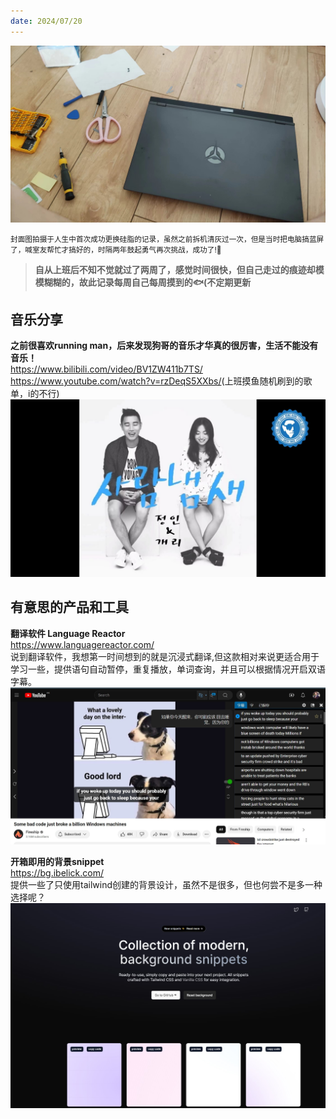 ```yaml
---
date: 2024/07/20
---
```


<img src="https://github.com/Dmaziyo/blog-img/blob/main/myzara-cover1.jpg?raw=true" width="800" />

<small>封面图拍摄于人生中首次成功更换硅脂的记录，虽然之前拆机清灰过一次，但是当时把电脑搞蓝屏了，喊室友帮忙才搞好的，时隔两年鼓起勇气再次挑战，成功了!🎉</small>

> **自从上班后不知不觉就过了两周了，感觉时间很快，但自己走过的痕迹却模模糊糊的，故此记录每周自己每周摸到的🐟(不定期更新**

## 音乐分享

**之前很喜欢running man，后来发现狗哥的音乐才华真的很厉害，生活不能没有音乐！**  
<https://www.bilibili.com/video/BV1ZW411b7TS/>  
<https://www.youtube.com/watch?v=rzDeqS5XXbs/>(上班摸鱼随机刷到的歌单，i的不行)<br/>
<img src="https://github.com/Dmaziyo/blog-img/blob/main/myzara1-1.jpg?raw=true" width="800" />


## 有意思的产品和工具

**翻译软件 Language Reactor**  
<https://www.languagereactor.com/>  
说到翻译软件，我想第一时间想到的就是沉浸式翻译,但这款相对来说更适合用于学习一些，提供语句自动暂停，重复播放，单词查询，并且可以根据情况开启双语字幕。
<img src="https://github.com/Dmaziyo/blog-img/blob/main/myzara1-2.jpg?raw=true" width="800" />

**开箱即用的背景snippet**  
<https://bg.ibelick.com/>  
提供一些了只使用tailwind创建的背景设计，虽然不是很多，但也何尝不是多一种选择呢？
<img src="https://github.com/Dmaziyo/blog-img/blob/main/myzara1-3.jpg?raw=true" width="800" />


